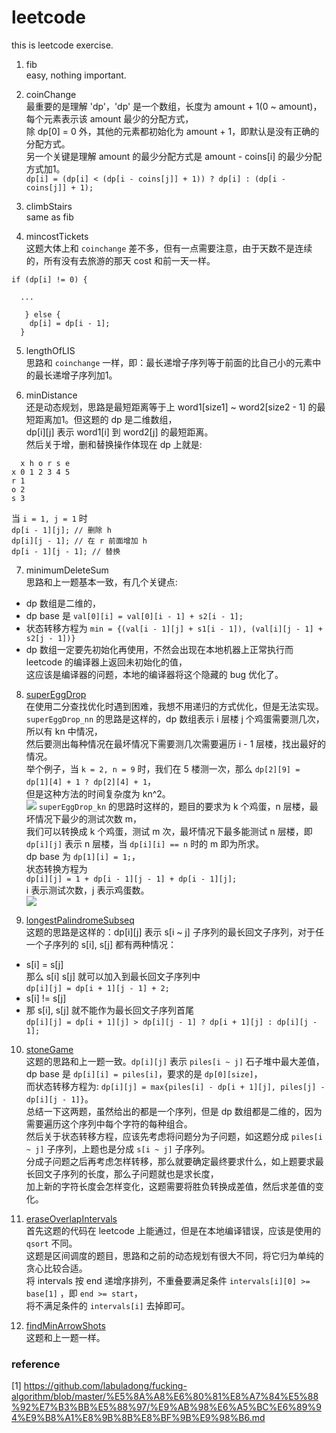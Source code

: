 # leetcode
this is leetcode exercise.
1. fib  
  easy, nothing important.

2. coinChange  
  最重要的是理解 'dp'，'dp' 是一个数组，长度为 amount + 1(0 ~ amount)，每个元素表示该 amount 最少的分配方式，  
  除 dp[0] = 0 外，其他的元素都初始化为 amount + 1，即默认是没有正确的分配方式。  
  另一个关键是理解 amount 的最少分配方式是 amount - coins[i] 的最少分配方式加1。  
  ```dp[i] = (dp[i] < (dp[i - coins[j]] + 1)) ? dp[i] : (dp[i - coins[j]] + 1);```

3. climbStairs  
  same as fib  

4. mincostTickets  
  这题大体上和 `coinchange` 差不多，但有一点需要注意，由于天数不是连续的，所有没有去旅游的那天 cost 和前一天一样。  
  ```
  if (dp[i] != 0) {
    
    ...

     } else {
      dp[i] = dp[i - 1];
    }
  ```
5. lengthOfLIS  
 思路和 `coinchange` 一样，即：最长递增子序列等于前面的比自己小的元素中的最长递增子序列加1。  

6. minDistance  
  还是动态规划，思路是最短距离等于上 word1[size1] ~ word2[size2 - 1] 的最短距离加1。但这题的 dp 是二维数组，  
  dp[i][j] 表示 word1[i] 到 word2[j] 的最短距离。  
  然后关于增，删和替换操作体现在 dp 上就是:  
  ```
    x h o r s e
  x 0 1 2 3 4 5
  r 1
  o 2
  s 3
  ```
  当 `i = 1, j = 1` 时  
  `dp[i - 1][j]; // 删除 h `  
  `dp[i][j - 1]; // 在 r 前面增加 h`  
  `dp[i - 1][j - 1]; // 替换`  

7. minimumDeleteSum  
 思路和上一题基本一致，有几个关键点:  
 - dp 数组是二维的，
 - dp base 是 `val[0][i] = val[0][i - 1] + s2[i - 1];`
 - 状态转移方程为 `min = {(val[i - 1][j] + s1[i - 1]), (val[i][j - 1] + s2[j - 1])}`
 - dp 数组一定要先初始化再使用，不然会出现在本地机器上正常执行而 leetcode 的编译器上返回未初始化的值，  
   这应该是编译器的问题，本地的编译器将这个隐藏的 bug 优化了。

8. [superEggDrop](https://leetcode-cn.com/problems/super-egg-drop/)  
  在使用二分查找优化时遇到困难，我想不用递归的方式优化，但是无法实现。  
  `superEggDrop_nn` 的思路是这样的，dp 数组表示 i 层楼 j 个鸡蛋需要测几次，所以有 kn 中情况，  
  然后要测出每种情况在最坏情况下需要测几次需要遍历 i - 1 层楼，找出最好的情况。  
  举个例子，当 `k = 2, n = 9` 时，我们在 5 楼测一次，那么 `dp[2][9] = dp[1][4] + 1 ? dp[2][4] + 1`，  
  但是这种方法的时间复杂度为 kn^2。  
  ![](https://github.com/UtopianFuture/leetcode/blob/main/image/superEggDrop_1.jpg)
  `superEggDrop_kn` 的思路时这样的，题目的要求为 k  个鸡蛋，n 层楼，最坏情况下最少的测试次数 m，  
  我们可以转换成 k 个鸡蛋，测试 m 次，最坏情况下最多能测试 n 层楼，即 `dp[i][j]` 表示 n 层楼，当 `dp[i][i] == n` 时的 m 即为所求。  
  dp base 为 `dp[1][i] = 1;`，  
  状态转换方程为  
  ```dp[i][j] = 1 + dp[i - 1][j - 1] + dp[i - 1][j];```  
  i 表示测试次数，j 表示鸡蛋数。  
  ![](https://github.com/UtopianFuture/leetcode/blob/main/image/superEggDrop_2.jpg)

9. [longestPalindromeSubseq](https://leetcode-cn.com/problems/longest-palindromic-subsequence)  
  这题的思路是这样的：dp[i][j] 表示 s[i ~ j] 子序列的最长回文子序列，对于任一个子序列的 s[i], s[j] 都有两种情况：  
  - s[i] = s[j]  
    那么 s[i] s[j] 就可以加入到最长回文子序列中  
    ```dp[i][j] = dp[i + 1][j - 1] + 2;```  
  - s[i] != s[j]
  - 那 s[i], s[j] 就不能作为最长回文子序列首尾  
    ```dp[i][j] = dp[i + 1][j] > dp[i][j - 1] ? dp[i + 1][j] : dp[i][j - 1];```

10. [stoneGame](https://leetcode-cn.com/problems/stone-game)  
  这题的思路和上一题一致。`dp[i][j]` 表示 `piles[i ~ j]` 石子堆中最大差值，dp base 是 `dp[i][i] = piles[i]`，要求的是 `dp[0][size]`，  
  而状态转移方程为: ```dp[i][j] = max{piles[i] - dp[i + 1][j], piles[j] - dp[i][j - 1]}```。  
  总结一下这两题，虽然给出的都是一个序列，但是 dp 数组都是二维的，因为需要遍历这个序列中每个字符的每种组合。  
  然后关于状态转移方程，应该先考虑将问题分为子问题，如这题分成 `piles[i ~ j]` 子序列，上题也是分成 `s[i ~ j]` 子序列。  
  分成子问题之后再考虑怎样转移，那么就要确定最终要求什么，如上题要求最长回文子序列的长度，那么子问题就也是求长度，  
  加上新的字符长度会怎样变化，这题需要将胜负转换成差值，然后求差值的变化。  

11. [eraseOverlapIntervals](https://leetcode-cn.com/problems/non-overlapping-intervals/)  
  首先这题的代码在 leetcode 上能通过，但是在本地编译错误，应该是使用的 `qsort` 不同。  
  这题是区间调度的题目，思路和之前的动态规划有很大不同，将它归为单纯的贪心比较合适。  
  将 intervals 按 end 递增序排列，不重叠要满足条件 `intervals[i][0] >= base[1]` ，即 `end >= start`，  
  将不满足条件的 `intervals[i]` 去掉即可。  

12. [findMinArrowShots](https://leetcode-cn.com/problems/minimum-number-of-arrows-to-burst-balloons/)  
  这题和上一题一样。  

### reference
[1] https://github.com/labuladong/fucking-algorithm/blob/master/%E5%8A%A8%E6%80%81%E8%A7%84%E5%88%92%E7%B3%BB%E5%88%97/%E9%AB%98%E6%A5%BC%E6%89%94%E9%B8%A1%E8%9B%8B%E8%BF%9B%E9%98%B6.md
